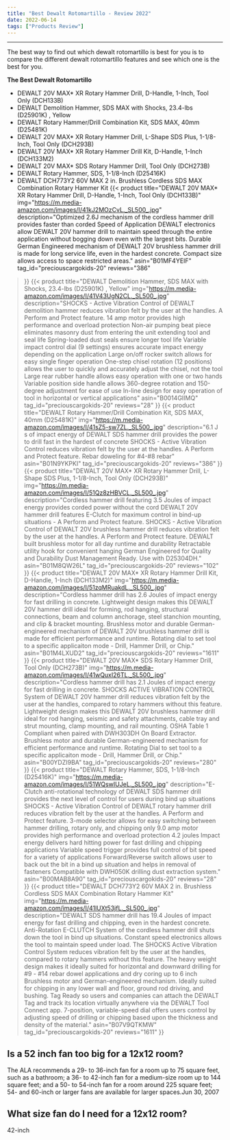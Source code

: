 ```yaml
---
title: "Best Dewalt Rotomartillo - Review 2022"
date: 2022-06-14
tags: ["Products Review"]
---
```


---


The best way to find out which dewalt rotomartillo is best for you is to compare the different dewalt rotomartillo features and see which one is the best for you.

**The Best Dewalt Rotomartillo**
* DEWALT 20V MAX* XR Rotary Hammer Drill, D-Handle, 1-Inch, Tool Only (DCH133B)
* DEWALT Demolition Hammer, SDS MAX with Shocks, 23.4-lbs (D25901K) , Yellow
* DEWALT Rotary Hammer/Drill Combination Kit, SDS MAX, 40mm (D25481K)
* DEWALT 20V MAX* XR Rotary Hammer Drill, L-Shape SDS Plus, 1-1/8-Inch, Tool Only (DCH293B)
* DEWALT 20V MAX* XR Rotary Hammer Drill Kit, D-Handle, 1-Inch (DCH133M2)
* DEWALT 20V MAX* SDS Rotary Hammer Drill, Tool Only (DCH273B)
* DEWALT Rotary Hammer, SDS, 1-1/8-Inch (D25416K)
* DEWALT DCH773Y2 60V MAX 2 in. Brushless Cordless SDS MAX Combination Rotary Hammer Kit
{{< product 
title="DEWALT 20V MAX* XR Rotary Hammer Drill, D-Handle, 1-Inch, Tool Only (DCH133B)"
img="https://m.media-amazon.com/images/I/41kJ2MOzCvL._SL500_.jpg"
description="Optimized 2.6J mechanism of the cordless hammer drill provides faster than corded Speed of Application DEWALT electronics allow DEWALT 20V hammer drill to maintain speed through the entire application without bogging down even with the largest bits. Durable German Engineered mechanism of DEWALT 20V brushless hammer drill is made for long service life, even in the hardest concrete. Compact size allows access to space restricted areas."
asin="B01MF4YEIF"
tag_id="preciouscargokids-20"
reviews="386"
>}} 
{{< product 
title="DEWALT Demolition Hammer, SDS MAX with Shocks, 23.4-lbs (D25901K) , Yellow"
img="https://m.media-amazon.com/images/I/41V43UgN2CL._SL500_.jpg"
description="SHOCKS - Active Vibration Control of DEWALT demolition hammer reduces vibration felt by the user at the handles. A Perform and Protect feature. 14 amp motor provides high performance and overload protection Non-air pumping beat piece eliminates masonry dust from entering the unit extending tool and seal life Spring-loaded dust seals ensure longer tool life Variable impact control dial (9 settings) ensures accurate impact energy depending on the application Large on/off rocker switch allows for easy single finger operation One-step chisel rotation (12 positions) allows the user to quickly and accurately adjust the chisel, not the tool Large rear rubber handle allows easy operation with one or two hands Variable position side handle allows 360-degree rotation and 150-degree adjustment for ease of use In-line design for easy operation of tool in horizontal or vertical applications"
asin="B0014GIIMQ"
tag_id="preciouscargokids-20"
reviews="28"
>}} 
{{< product 
title="DEWALT Rotary Hammer/Drill Combination Kit, SDS MAX, 40mm (D25481K)"
img="https://m.media-amazon.com/images/I/41sZ5-sw7ZL._SL500_.jpg"
description="6.1 J s of impact energy of DEWALT SDS hammer drill provides the power to drill fast in the hardest of concrete SHOCKS - Active Vibration Control reduces vibration felt by the user at the handles. A Perform and Protect feature. Rebar doweling for #4-#8 rebar"
asin="B01N9YKPKI"
tag_id="preciouscargokids-20"
reviews="386"
>}} 
{{< product 
title="DEWALT 20V MAX* XR Rotary Hammer Drill, L-Shape SDS Plus, 1-1/8-Inch, Tool Only (DCH293B)"
img="https://m.media-amazon.com/images/I/51Qz8zHBVCL._SL500_.jpg"
description="Cordless hammer drill featuring 3.5 Joules of impact energy provides corded power without the cord DEWALT 20V hammer drill features E-Clutch for maximum control in bind-up situations - A Perform and Protect feature. SHOCKS - Active Vibration Control of DEWALT 20V brushless hammer drill reduces vibration felt by the user at the handles. A Perform and Protect feature. DEWALT built brushless motor for all day runtime and durability Retractable utility hook for convenient hanging German Engineered for Quality and Durability Dust Management Ready. Use with D25304DH."
asin="B01M8QW26L"
tag_id="preciouscargokids-20"
reviews="102"
>}} 
{{< product 
title="DEWALT 20V MAX* XR Rotary Hammer Drill Kit, D-Handle, 1-Inch (DCH133M2)"
img="https://m.media-amazon.com/images/I/51zqMRuakdL._SL500_.jpg"
description="Cordless hammer drill has 2.6 Joules of impact energy for fast drilling in concrete. Lightweight design makes this DEWALT 20V hammer drill ideal for forming, rod hanging, structural connections, beam and column anchorage, steel stanchion mounting, and clip & bracket mounting. Brushless motor and durable German-engineered mechanism of DEWALT 20V brushless hammer drill is made for efficient performance and runtime. Rotating dial to set tool to a specific applicaiton mode - Drill, Hammer Drill, or Chip."
asin="B01M4LXUD2"
tag_id="preciouscargokids-20"
reviews="1611"
>}} 
{{< product 
title="DEWALT 20V MAX* SDS Rotary Hammer Drill, Tool Only (DCH273B)"
img="https://m.media-amazon.com/images/I/41wQuxI26TL._SL500_.jpg"
description="Cordless hammer drill has 2.1 Joules of impact energy for fast drilling in concrete. SHOCKS ACTIVE VIBRATION CONTROL System of DEWALT 20V hammer drill reduces vibration felt by the user at the handles, compared to rotary hammers without this feature. Lightweight design makes this DEWALT 20V brushless hammer drill ideal for rod hanging, seismic and safety attachments, cable tray and strut mounting, clamp mounting, and rail mounting. OSHA Table 1 Compliant when paired with DWH303DH On Board Extractor. Brushless motor and durable German-engineered mechanism for efficient performance and runtime. Rotating Dial to set tool to a specific applicaiton mode - Drill, Hammer Drill, or Chip."
asin="B00YDZI9BA"
tag_id="preciouscargokids-20"
reviews="280"
>}} 
{{< product 
title="DEWALT Rotary Hammer, SDS, 1-1/8-Inch (D25416K)"
img="https://m.media-amazon.com/images/I/51WQswIUJeL._SL500_.jpg"
description="E-Clutch anti-rotational technology of DEWALT SDS hammer drill provides the next level of control for users during bind up situations SHOCKS - Active Vibration Control of DEWALT rotary hammer drill reduces vibration felt by the user at the handles. A Perform and Protect feature. 3-mode selector allows for easy switching between hammer drilling, rotary only, and chipping only 9.0 amp motor provides high performance and overload protection 4.2 joules Impact energy delivers hard hitting power for fast drilling and chipping applications Variable speed trigger provides full control of bit speed for a variety of applications Forward/Reverse switch allows user to back out the bit in a bind up situation and helps in removal of fasteners Compatible with DWH050K drilling dust extraction system."
asin="B00MAB8A90"
tag_id="preciouscargokids-20"
reviews="28"
>}} 
{{< product 
title="DEWALT DCH773Y2 60V MAX 2 in. Brushless Cordless SDS MAX Combination Rotary Hammer Kit"
img="https://m.media-amazon.com/images/I/41lUXt53jfL._SL500_.jpg"
description="DEWALT SDS hammer drill has 19.4 Joules of impact energy for fast drilling and chipping, even in the hardest concrete. Anti-Rotation E-CLUTCH System of the cordless hammer drill shuts down the tool in bind up situations. Constant speed electronics allows the tool to maintain speed under load. The SHOCKS Active Vibration Control System reduces vibration felt by the user at the handles, compared to rotary hammers without this feature. The heavy weight design makes it ideally suited for horizontal and downward drilling for #9 - #14 rebar dowel applications and dry coring up to 6 inch Brushless motor and German-engineered mechanism. Ideally suited for chipping in any lower wall and floor, ground rod driving, and bushing. Tag Ready so users and companies can attach the DEWALT Tag and track its location virtually anywhere via the DEWALT Tool Connect app. 7-position, variable-speed dial offers users control by adjusting speed of drilling or chipping based upon the thickness and density of the material."
asin="B07V9QTKMW"
tag_id="preciouscargokids-20"
reviews="1611"
>}} 
## Is a 52 inch fan too big for a 12x12 room?
The ALA recommends a 29- to 36-inch fan for a room up to 75 square feet, such as a bathroom; a 36- to 42-inch fan for a medium-size room up to 144 square feet; and a 50- to 54-inch fan for a room around 225 square feet; 54- and 60-inch or larger fans are available for larger spaces.Jun 30, 2007

## What size fan do I need for a 12x12 room?
42-inch

